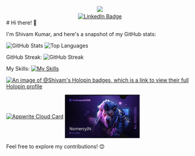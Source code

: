 <div id="header" align="center">
  <img src="https://media.giphy.com/media/SHjOSDkKZ18qOHA5B5/giphy.gif" width="100"/>

<div id="badges">
  <a href="https://www.linkedin.com/in/shivam-kumar-42a329242/">
    <img src="https://img.shields.io/badge/LinkedIn-blue?style=for-the-badge&logo=linkedin&logoColor=white" alt="LinkedIn Badge"/>
  </a>
 </div>
</div>
# Hi there! 👋

I'm Shivam Kumar, and here's a snapshot of my GitHub stats:

 ![GitHub Stats](https://github-readme-stats.vercel.app/api?username=Shiva9801&show_icons=true&hide_border=true&count_private=true&include_all_commits=true&langs_count=5)  ![Top Languages](https://github-readme-stats.vercel.app/api/top-langs/?username=Shiva9801&hide_border=true) 

GitHub Streak:
![GitHub Streak](http://github-readme-streak-stats.herokuapp.com?user=Shiva9801&theme=carbonfox&hide_border=true&date_format=j%2Fn%5B%2FY%5D&ring=5EEB0B&fire=3AEBE5)

My Skills:
[![My Skills](https://skillicons.dev/icons?i=js,html,css,aws,java,py,discord,eclipse,git,github,gitlab,linux,ps,pr)](https://skillicons.dev)


[![An image of @Shivam's Holopin badges, which is a link to view their full Holopin profile](https://holopin.me/shiva9801)](https://holopin.io/@shiva9801)
<div>
  <a align="center" href="https://cloud.appwrite.io/card/656b49169cdb3f0a714e"> <img align="center" width="35%" src="https://cloud.appwrite.io/v1/cards/cloud?userId=656b49169cdb3f0a714e" alt="Appwrite Cloud Card" /></a>
  
<img align="center" width="40%" src="https://raw.githubusercontent.com/Shiva9801/Shiva9801/main/hacksquad.png" alt="Octohub" />


</div>


Feel free to explore my contributions! 😊

